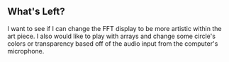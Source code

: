 ## What's Left?

I want to see if I can change the FFT display to be more artistic within the art piece. I also would like to play with arrays and change some circle's colors or transparency based off of the audio input from the computer's microphone.
